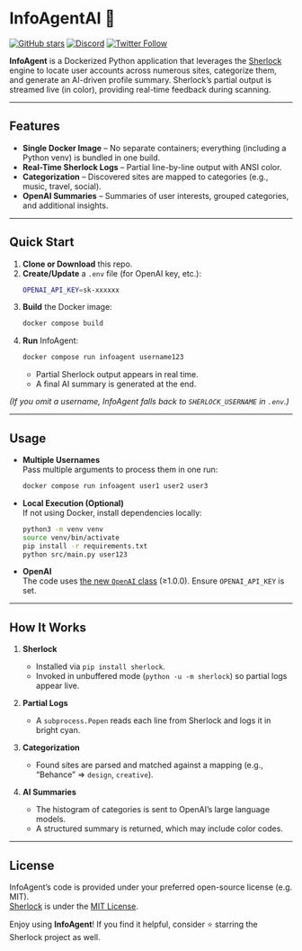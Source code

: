 # InfoAgentAI 🔎  
[![GitHub stars](https://img.shields.io/github/stars/sherlock-project/sherlock?style=social)](https://github.com/sherlock-project/sherlock/stargazers)
[![Discord](https://img.shields.io/discord/12345.svg?label=Watson+Discord)](https://discord.gg/xgDqHaDE)
[![Twitter Follow](https://img.shields.io/twitter/follow/watsonagentai?style=social)](https://x.com/watsonagentai)

**InfoAgent** is a Dockerized Python application that leverages the [Sherlock](https://github.com/sherlock-project/sherlock) engine to locate user accounts across numerous sites, categorize them, and generate an AI-driven profile summary. Sherlock’s partial output is streamed live (in color), providing real-time feedback during scanning.

---

## Features
- **Single Docker Image** – No separate containers; everything (including a Python venv) is bundled in one build.  
- **Real-Time Sherlock Logs** – Partial line-by-line output with ANSI color.  
- **Categorization** – Discovered sites are mapped to categories (e.g., music, travel, social).  
- **OpenAI Summaries** – Summaries of user interests, grouped categories, and additional insights.

---

## Quick Start

1. **Clone or Download** this repo.  
2. **Create/Update** a `.env` file (for OpenAI key, etc.):
   ```bash
   OPENAI_API_KEY=sk-xxxxxx
   ```
3. **Build** the Docker image:
   ```bash
   docker compose build
   ```
4. **Run** InfoAgent:
   ```bash
   docker compose run infoagent username123
   ```
   - Partial Sherlock output appears in real time.
   - A final AI summary is generated at the end.

*(If you omit a username, InfoAgent falls back to `SHERLOCK_USERNAME` in `.env`.)*

---

## Usage

- **Multiple Usernames**  
  Pass multiple arguments to process them in one run:
  ```bash
  docker compose run infoagent user1 user2 user3
  ```
- **Local Execution (Optional)**  
  If not using Docker, install dependencies locally:
  ```bash
  python3 -m venv venv
  source venv/bin/activate
  pip install -r requirements.txt
  python src/main.py user123
  ```
- **OpenAI**  
  The code uses [the new `OpenAI` class](https://pypi.org/project/openai/) (≥1.0.0). Ensure `OPENAI_API_KEY` is set.

---

## How It Works

1. **Sherlock**  
   - Installed via `pip install sherlock`.  
   - Invoked in unbuffered mode (`python -u -m sherlock`) so partial logs appear live.

2. **Partial Logs**  
   - A `subprocess.Popen` reads each line from Sherlock and logs it in bright cyan.

3. **Categorization**  
   - Found sites are parsed and matched against a mapping (e.g., “Behance” ⇒ `design`, `creative`).

4. **AI Summaries**  
   - The histogram of categories is sent to OpenAI’s large language models.  
   - A structured summary is returned, which may include color codes.

---

## License

InfoAgent’s code is provided under your preferred open-source license (e.g. MIT).  
[Sherlock](https://github.com/sherlock-project/sherlock) is under the [MIT License](https://github.com/sherlock-project/sherlock/blob/master/LICENSE).  

Enjoy using **InfoAgent**! If you find it helpful, consider ⭐ starring the Sherlock project as well.
```